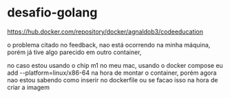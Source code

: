 # desafio-golang
https://hub.docker.com/repository/docker/agnaldob3/codeeducation

o problema citado no feedback, nao está ocorrendo na minha máquina, porém já tive algo parecido em outro container,

no caso estou usando o chip m1 no meu mac, usando o docker compose eu add --platform=linux/x86-64 na hora de montar o container, porém agora nao estou sabendo como inserir no dockerfile ou se facao isso na hora de criar a imagem 
